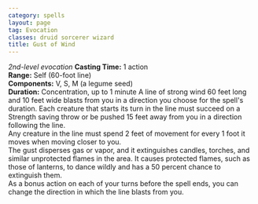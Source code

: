 ```yaml
---
category: spells
layout: page
tag: Evocation
classes: druid sorcerer wizard
title: Gust of Wind
---
```


_2nd-level evocation_ **Casting Time:** 1 action    
**Range:** Self (60-foot line)    
**Components:** V, S, M (a legume seed)    
**Duration:** Concentration, up to 1 minute A line of strong wind 60 feet long and 10 feet wide blasts from you in a direction you choose for the spell's duration. Each creature that starts its turn in the line must succeed on a Strength saving throw or be pushed 15 feet away from you in a direction following the line.    
Any creature in the line must spend 2 feet of movement for every 1 foot it moves when moving closer to you.    
The gust disperses gas or vapor, and it extinguishes candles, torches, and similar unprotected flames in the area. It causes protected flames, such as those of lanterns, to dance wildly and has a 50 percent chance to extinguish them.    
As a bonus action on each of your turns before the spell ends, you can change the direction in which the line blasts from you.